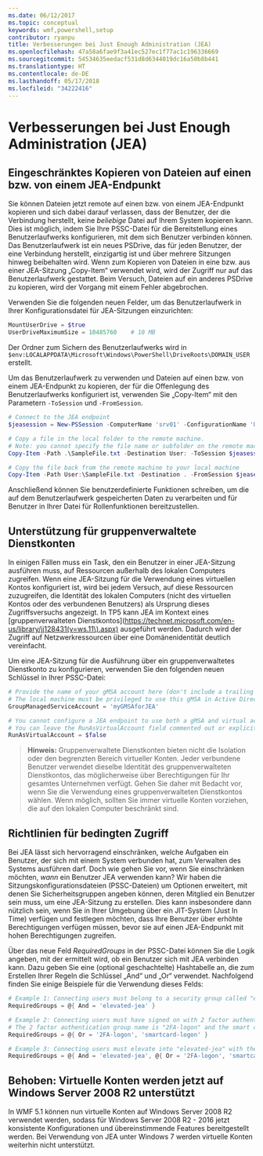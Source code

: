 ```yaml
---
ms.date: 06/12/2017
ms.topic: conceptual
keywords: wmf,powershell,setup
contributor: ryanpu
title: Verbesserungen bei Just Enough Administration (JEA)
ms.openlocfilehash: 47a58a6fae9f3a41ec527ec1f77ac1c196336669
ms.sourcegitcommit: 54534635eedacf531d8d6344019dc16a50b8b441
ms.translationtype: HT
ms.contentlocale: de-DE
ms.lasthandoff: 05/17/2018
ms.locfileid: "34222416"
---
```

# <a name="improvements-to-just-enough-administration-jea"></a>Verbesserungen bei Just Enough Administration (JEA)

## <a name="constrained-file-copy-tofrom-jea-endpoints"></a>Eingeschränktes Kopieren von Dateien auf einen bzw. von einem JEA-Endpunkt

Sie können Dateien jetzt remote auf einen bzw. von einem JEA-Endpunkt kopieren und sich dabei darauf verlassen, dass der Benutzer, der die Verbindung herstellt, keine *beliebige* Datei auf Ihrem System kopieren kann.
Dies ist möglich, indem Sie Ihre PSSC-Datei für die Bereitstellung eines Benutzerlaufwerks konfigurieren, mit dem sich Benutzer verbinden können.
Das Benutzerlaufwerk ist ein neues PSDrive, das für jeden Benutzer, der eine Verbindung herstellt, einzigartig ist und über mehrere Sitzungen hinweg beibehalten wird.
Wenn zum Kopieren von Dateien in eine bzw. aus einer JEA-Sitzung „Copy-Item“ verwendet wird, wird der Zugriff nur auf das Benutzerlaufwerk gestattet.
Beim Versuch, Dateien auf ein anderes PSDrive zu kopieren, wird der Vorgang mit einem Fehler abgebrochen.

Verwenden Sie die folgenden neuen Felder, um das Benutzerlaufwerk in Ihrer Konfigurationsdatei für JEA-Sitzungen einzurichten:

```powershell
MountUserDrive = $true
UserDriveMaximumSize = 10485760    # 10 MB
```

Der Ordner zum Sichern des Benutzerlaufwerks wird in `$env:LOCALAPPDATA\Microsoft\Windows\PowerShell\DriveRoots\DOMAIN_USER` erstellt.

Um das Benutzerlaufwerk zu verwenden und Dateien auf einen bzw. von einem JEA-Endpunkt zu kopieren, der für die Offenlegung des Benutzerlaufwerks konfiguriert ist, verwenden Sie „Copy-Item“ mit den Parametern `-ToSession` und `-FromSession`.

```powershell
# Connect to the JEA endpoint
$jeasession = New-PSSession -ComputerName 'srv01' -ConfigurationName 'UserDemo'

# Copy a file in the local folder to the remote machine.
# Note: you cannot specify the file name or subfolder on the remote machine. You must exactly type "User:"
Copy-Item -Path .\SampleFile.txt -Destination User: -ToSession $jeasession

# Copy the file back from the remote machine to your local machine
Copy-Item -Path User:\SampleFile.txt -Destination . -FromSession $jeasession
```

Anschließend können Sie benutzerdefinierte Funktionen schreiben, um die auf dem Benutzerlaufwerk gespeicherten Daten zu verarbeiten und für Benutzer in Ihrer Datei für Rollenfunktionen bereitzustellen.

## <a name="support-for-group-managed-service-accounts"></a>Unterstützung für gruppenverwaltete Dienstkonten

In einigen Fällen muss ein Task, den ein Benutzer in einer JEA-Sitzung ausführen muss, auf Ressourcen außerhalb des lokalen Computers zugreifen.
Wenn eine JEA-Sitzung für die Verwendung eines virtuellen Kontos konfiguriert ist, wird bei jedem Versuch, auf diese Ressourcen zuzugreifen, die Identität des lokalen Computers (nicht des virtuellen Kontos oder des verbundenen Benutzers) als Ursprung dieses Zugriffsversuchs angezeigt.
In TP5 kann JEA im Kontext eines [gruppenverwalteten Dienstkontos](https://technet.microsoft.com/en-us/library/jj128431(v=ws.11\).aspx) ausgeführt werden. Dadurch wird der Zugriff auf Netzwerkressourcen über eine Domänenidentität deutlich vereinfacht.

Um eine JEA-Sitzung für die Ausführung über ein gruppenverwaltetes Dienstkonto zu konfigurieren, verwenden Sie den folgenden neuen Schlüssel in Ihrer PSSC-Datei:

```powershell
# Provide the name of your gMSA account here (don't include a trailing $)
# The local machine must be privileged to use this gMSA in Active Directory
GroupManagedServiceAccount = 'myGMSAforJEA'

# You cannot configure a JEA endpoint to use both a gMSA and virtual account
# You can leave the RunAsVirtualAccount field commented out or explicitly set it to false
RunAsVirtualAccount = $false
```

> **Hinweis:** Gruppenverwaltete Dienstkonten bieten nicht die Isolation oder den begrenzten Bereich virtueller Konten.
> Jeder verbundene Benutzer verwendet dieselbe Identität des gruppenverwalteten Dienstkontos, das möglicherweise über Berechtigungen für Ihr gesamtes Unternehmen verfügt.
> Gehen Sie daher mit Bedacht vor, wenn Sie die Verwendung eines gruppenverwalteten Dienstkontos wählen. Wenn möglich, sollten Sie immer virtuelle Konten vorziehen, die auf den lokalen Computer beschränkt sind.

## <a name="conditional-access-policies"></a>Richtlinien für bedingten Zugriff

Bei JEA lässt sich hervorragend einschränken, welche Aufgaben ein Benutzer, der sich mit einem System verbunden hat, zum Verwalten des Systems ausführen darf. Doch wie gehen Sie vor, wenn Sie einschränken möchten, *wann* ein Benutzer JEA verwenden kann?
Wir haben die Sitzungskonfigurationsdateien (PSSC-Dateien) um Optionen erweitert, mit denen Sie Sicherheitsgruppen angeben können, deren Mitglied ein Benutzer sein muss, um eine JEA-Sitzung zu erstellen.
Dies kann insbesondere dann nützlich sein, wenn Sie in Ihrer Umgebung über ein JIT-System (Just In Time) verfügen und festlegen möchten, dass Ihre Benutzer über erhöhte Berechtigungen verfügen müssen, bevor sie auf einen JEA-Endpunkt mit hohen Berechtigungen zugreifen.

Über das neue Feld *RequiredGroups* in der PSSC-Datei können Sie die Logik angeben, mit der ermittelt wird, ob ein Benutzer sich mit JEA verbinden kann.
Dazu geben Sie eine (optional geschachtelte) Hashtabelle an, die zum Erstellen Ihrer Regeln die Schlüssel „And“ und „Or“ verwendet.
Nachfolgend finden Sie einige Beispiele für die Verwendung dieses Felds:

```powershell
# Example 1: Connecting users must belong to a security group called "elevated-jea"
RequiredGroups = @{ And = 'elevated-jea' }

# Example 2: Connecting users must have signed on with 2 factor authentication or a smart card
# The 2 factor authentication group name is "2FA-logon" and the smart card group name is "smartcard-logon"
RequiredGroups = @{ Or = '2FA-logon', 'smartcard-logon' }

# Example 3: Connecting users must elevate into "elevated-jea" with their JIT system and have logged on with 2FA or a smart card
RequiredGroups = @{ And = 'elevated-jea', @{ Or = '2FA-logon', 'smartcard-logon' }}
```

## <a name="fixed-virtual-accounts-are-now-supported-on-windows-server-2008-r2"></a>Behoben: Virtuelle Konten werden jetzt auf Windows Server 2008 R2 unterstützt
In WMF 5.1 können nun virtuelle Konten auf Windows Server 2008 R2 verwendet werden, sodass für Windows Server 2008 R2 - 2016 jetzt konsistente Konfigurationen und übereinstimmende Features bereitgestellt werden.
Bei Verwendung von JEA unter Windows 7 werden virtuelle Konten weiterhin nicht unterstützt.
